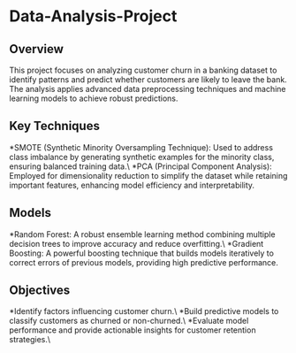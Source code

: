 # Data-Analysis-Project
## Overview
This project focuses on analyzing customer churn in a banking dataset to identify patterns and predict whether customers are likely to leave the bank. The analysis applies advanced data preprocessing techniques and machine learning models to achieve robust predictions.
## Key Techniques
*SMOTE (Synthetic Minority Oversampling Technique): Used to address class imbalance by generating synthetic examples for the minority class, ensuring balanced training data.\\
*PCA (Principal Component Analysis): Employed for dimensionality reduction to simplify the dataset while retaining important features, enhancing model efficiency and interpretability.
## Models
*Random Forest: A robust ensemble learning method combining multiple decision trees to improve accuracy and reduce overfitting.\\
*Gradient Boosting: A powerful boosting technique that builds models iteratively to correct errors of previous models, providing high predictive performance.
## Objectives
*Identify factors influencing customer churn.\\
*Build predictive models to classify customers as churned or non-churned.\\
*Evaluate model performance and provide actionable insights for customer retention strategies.\\
